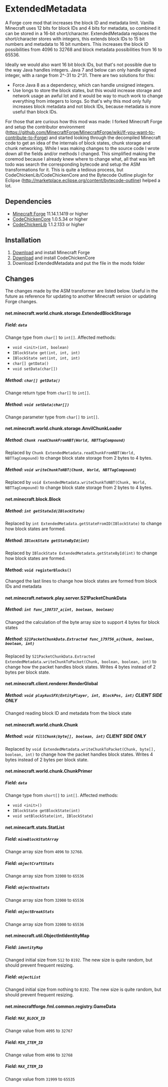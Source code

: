 # ExtendedMetadata

A Forge core mod that increases the block ID and metadata limit.
Vanilla Minecraft uses 12 bits for block IDs and 4 bits for metadata, so combined it can be stored in a 16-bit short/character.
ExtendedMetadata replaces the short/character stores with integers, this extends block IDs to 15 bit numbers and metadata to 16 bit numbers. This increases the block ID possibilities from 4096 to 32768 and block metadata possibilities from 16 to 65536.

Ideally we would also want 16 bit block IDs, but that's not possible due to the way Java handles integers. Java 7 and below can only handle signed integer, with a range from 2^-31 to 2^31. There are two solutions for this:
* Force Java 8 as a dependency, which can handle unsigned integers. 
* Use longs to store the block states, but this would increase storage and network usage an awful lot and it would be way to much work to change everything from integers to longs.
So that's why this mod only fully increases block metadata and not block IDs, because metadata is more useful than block IDs.

For those that are curious how this mod was made: I forked Minecraft Forge and setup the contributor environment (https://github.com/MinecraftForge/MinecraftForge/wiki/If-you-want-to-contribute-to-Forge) and started looking through the decompiled Minecraft code to get an idea of the internals of block states, chunk storage and chunk networking. While I was making changes to the source code I wrote down all the fields and/or methods I changed. This simplified making the coremod because I already knew where to change what, all that was left todo was search the corresponding bytecode and setup the ASM transformations for it. This is quite a tedious process, but CodeChickenLib/CodeChickenCore and the Bytecode Outline plugin for Eclipse (http://marketplace.eclipse.org/content/bytecode-outline) helped a lot.

## Dependencies
* [Minecraft Forge](http://minecraftforge.net) 11.14.1.1419 or higher
* [CodeChickenCore](http://www.minecraftforum.net/forums/mapping-and-modding/minecraft-mods/1279956-chickenbones-mods) 1.0.5.34 or higher
* [CodeChickenLib](http://www.minecraftforum.net/forums/mapping-and-modding/minecraft-mods/1279956-chickenbones-mods) 1.1.2.133 or higher

## Installation
1. [Download](http://files.minecraftforge.net) and install Minecraft Forge
2. [Download](http://chickenbones.net/Pages/links.html) and install CodeChickenCore
3. Download ExtendedMetadata and put the file in the mods folder

## Changes
The changes made by the ASM transformer are listed below. Useful in the future as reference for updating to another Minecraft version or updating Forge changes.

#### net.minecraft.world.chunk.storage.ExtendedBlockStorage
##### Field: `data`
Change type from `char[]` to `int[]`. Affected methods: 
* `void <init>(int, boolean)`
* `IBlockState get(int, int, int)`
* `IBlockState set(int, int, int)`
* `char[] getData()`
* `void setData(char[])`

##### Method: `char[] getData()`
Change return type from `char[]` to `int[]`.

##### Method: `void setData(char[])`
Change parameter type from `char[]` to `int[]`.

#### net.minecraft.world.chunk.storage.AnvilChunkLoader
##### Method: `Chunk readChunkFromNBT(World, NBTTagCompound)`
Replaced by `Chunk ExtendedMetadata.readChunkFromNBT(World, NBTTagCompound)` to change block state storage from 2 bytes to 4 bytes.

##### Method: `void writeChunkToNBT(Chunk, World, NBTTagCompound)`
Replaced by `void ExtendedMetadata.writeChunkToNBT(Chunk, World, NBTTagCompound)` to change block state storage from 2 bytes to 4 bytes.

#### net.minecraft.block.Block
##### Method: `int getStateId(IBlockState)`
Replaced by `int ExtendedMetadata.getStateFromID(IBlockState)` to change how block states are formed.

##### Method: `IBlockState getStateById(int)`
Replaced by `IBlockState ExtendedMetadata.getStateById(int)` to change how block states are formed.

#### Method: `void registerBlocks()`
Changed the last lines to change how block states are formed from block IDs and metadata

#### net.minecraft.network.play.server.S21PacketChunkData
##### Method: `int func_180737_a(int, boolean, boolean)`
Changed the calculation of the byte array size to support 4 bytes for block states

##### Method: `S21PacketChunkData.Extracted func_179756_a(Chunk, boolean, boolean, int)`
Replaced by `S21PacketChunkData.Extracted ExtendedMetadata.writeChunkToPacket(Chunk, boolean, boolean, int)` to change how the packet handles block states. Writes 4 bytes instead of 2 bytes per block state.

#### net.minecraft.client.renderer.RenderGlobal
##### Method: `void playAusSFX(EntityPlayer, int, BlockPos, int)` *CLIENT SIDE ONLY*
Changed reading block ID and metadata from the block state

#### net.minecraft.world.chunk.Chunk
##### Method: `void fillChunk(byte[], boolean, int)` *CLIENT SIDE ONLY*
Replaced by `void ExtendedMetadata.writeChunkToPacket(Chunk, byte[], boolean, int)` to change how the packet handles block states. Writes 4 bytes instead of 2 bytes per block state.

#### net.minecraft.world.chunk.ChunkPrimer
##### Field: `data`
Change type from `short[]` to `int[]`. Affected methods:
* `void <init>()`
* `IBlockState getBlockState(int)`
* `void setBlockState(int, IBlockState)`

#### net.minecarft.stats.StatList
##### Field: `mineBlockStatArray`
Change array size from `4096` to `32768`.

##### Field: `objectCraftStats`
Change array size from `32000` to `65536`

##### Field: `objectUseStats`
Change array size from `32000` to `65536`

##### Field: `objectBreakStats`
Change array size from `32000` to `65536`

#### net.minecraft.util.ObjectIntIdentityMap
##### Field: `identityMap`
Changed initial size from `512` to `8192`.
The new size is quite random, but should prevent frequent resizing.

##### Field: `objectList`
Changed initial size from nothing to `8192`.
The new size is quite random, but should prevent frequent resizing.

#### net.minecraftforge.fml.common.registry.GameData
##### Field: `MAX_BLOCK_ID`
Change value from `4095` to `32767`

##### Field: `MIN_ITEM_ID`
Change value from `4096` to `32768`

##### Field: `MAX_ITEM_ID`
Change value from `31999` to `65535`
